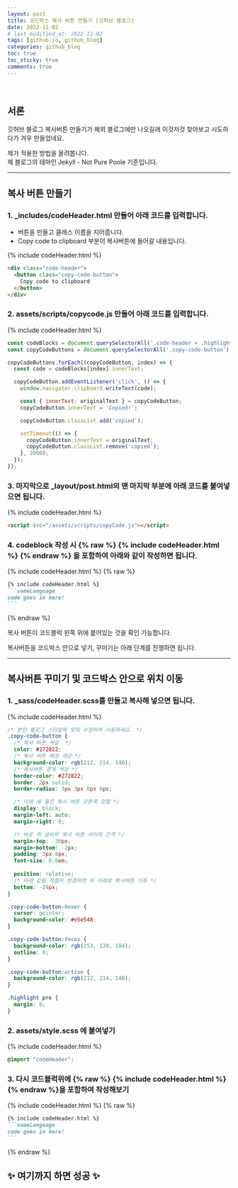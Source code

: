 ```yaml
---
layout: post
title: 코드박스 복사 버튼 만들기 [깃허브 블로그]
date: 2022-11-02
# last_modified_at: 2022-11-02
tags: [github.io, github_blog]
categories: github_blog
toc: true
toc_sticky: true
comments: true
---
```


<br/>

## 서론
깃허브 블로그 복사버튼 만들기가 해외 블로그에만 나오길래 이것저것 찾아보고 시도하다가 겨우 만들었네요.  

제가 적용한 방법을 올려봅니다.  
제 블로그의 테마인 Jekyll - Not Pure Poole 기준입니다.

---

## 복사 버튼 만들기

### 1. _includes/codeHeader.html 만들어 아래 코드를 입력합니다.
- 버튼을 만들고 클래스 이름을 지어줍니다.
- Copy code to clipboard 부분이 복사버튼에 들어갈 내용입니다.

{% include codeHeader.html %}
```html
<div class="code-header">
  <button class="copy-code-button">
    Copy code to clipboard
  </button>
</div>
```

### 2. assets/scripts/copycode.js 만들어 아래 코드를 입력합니다.

{% include codeHeader.html %}
```javascript
const codeBlocks = document.querySelectorAll('.code-header + .highlighter-rouge');
const copyCodeButtons = document.querySelectorAll('.copy-code-button');

copyCodeButtons.forEach((copyCodeButton, index) => {
  const code = codeBlocks[index].innerText;

  copyCodeButton.addEventListener('click', () => {
    window.navigator.clipboard.writeText(code);

    const { innerText: originalText } = copyCodeButton;
    copyCodeButton.innerText = 'Copied!';

    copyCodeButton.classList.add('copied');

    setTimeout(() => {
      copyCodeButton.innerText = originalText;
      copyCodeButton.classList.remove('copied');
    }, 2000);
  });
});
```

### 3. 마지막으로 _layout/post.html의 맨 마지막 부분에 아래 코드를 붙여넣으면 됩니다.

{% include codeHeader.html %}
```html
<script src="/assets/scripts/copyCode.js"></script>
```

### 4. codeblock 작성 시 {% raw %} {% include codeHeader.html %} {% endraw %} 을 포함하여 아래와 같이 작성하면 됩니다.

{% include codeHeader.html %}
{% raw %}
````markdown
{% include codeHeader.html %}
```someLanguage
code goes in here!
```
````
{% endraw %}

복사 버튼이 코드블럭 왼쪽 위에 붙어있는 것을 확인 가능합니다.

복사버튼을 코드박스 안으로 넣기, 꾸미기는 아래 단계를 진행하면 됩니다.

---

## 복사버튼 꾸미기 및 코드박스 안으로 위치 이동

### 1. _sass/codeHeader.scss를 만들고 복사해 넣으면 됩니다.

{% include codeHeader.html %}
```css
/* 본인 블로그 스타일에 맞춰 수정하여 사용하세요. */
.copy-code-button {
  /* 복사 버튼 색상  */
  color: #272822;
  /* 복사 버튼 배경 색상 */
  background-color: rgb(212, 214, 140);
  /* 복사버튼 경계 색상 */
  border-color: #272822;
  border: 2px solid;
  border-radius: 3px 3px 0px 0px;

  /* 아래 세 줄은 복사 버튼 오른쪽 정렬 */
  display: block;
  margin-left: auto;
  margin-right: 0;

  /* 바로 위 글씨와 복사 버튼 사이의 간격 */
  margin-top: -30px;
  margin-bottom: -2px;
  padding: 3px 8px;
  font-size: 0.8em;
  
  position: relative;
  /* 아래 값을 적절히 변경하면 위 아래로 복사버튼 이동 */
  bottom: -24px;
}

.copy-code-button:hover {
  cursor: pointer;
  background-color: #e5e548;
}

.copy-code-button:focus {
  background-color: rgb(253, 139, 194);
  outline: 0;
}

.copy-code-button:active {
  background-color: rgb(212, 214, 140);
}

.highlight pre {
  margin: 0;
}

```

### 2. assets/style.scss 에 붙여넣기

{% include codeHeader.html %}
```css
@import "codeHeader";
```

### 3. 다시 코드블럭위에 {% raw %} {% include codeHeader.html %} {% endraw %}을 포함하여 작성해보기

{% include codeHeader.html %}
{% raw %}
````markdown
{% include codeHeader.html %}
```someLanguage
code goes in here!
```
````
{% endraw %}

## ✨ 여기까지 하면 성공 ✨ 